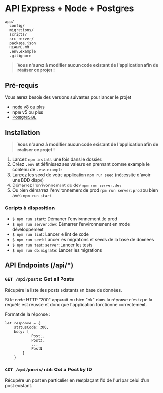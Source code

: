# API Express + Node + Postgres

```
app/
  config/
  migrations/
  scripts/
  src-server/
  package.json
  README.md
  .env.example
  .gitignore
```


>**Vous n'aurez à modifier aucun code existant de l'application afin de réaliser ce projet !**

## Pré-requis
Vous aurez besoin des versions suivantes pour lancer le projet
* [node v8 ou plus](https://nodejs.org/en/download/)
* npm v5 ou plus
* [PostgreSQL](https://www.postgresql.org/download/)

## Installation
>**Vous n'aurez à modifier aucun code existant de l'application afin de réaliser ce projet !**
1. Lancez `npm install` une fois dans le dossier.
2. Créez `.env` et définissez ses valeurs en prennant comme example le contenu de `.env.example`
3. Lancez les seed de votre application `npm run seed` (nécessite d'avoir une BDD dispo)
4. Démarrez l'enrivonnement de dev `npm run server:dev`
4. Ou bien démarrez l'environnement de prod `npm run server:prod` ou bien avec `npm run start`


### Scripts à disposition
* `$ npm run start`: Démarrer l'environnement de prod
* `$ npm run server:dev`: Démarrer l'environnement en mode développement
* `$ npm run lint`: Lancer le lint de code
* `$ npm run seed`: Lancer les migrations et seeds de la base de données
* `$ npm run test:server`: Lancer les tests 
* `$ npm run db:migrate`: Lancer les migrations

## API Endpoints (/api/*)

### `GET /api/posts`: Get all Posts
Récupère la liste des posts existants en base de données.

Si le code HTTP "200" apparaît ou bien "ok" dans la réponse c'est que la requête est réussie et donc que l'application fonctionne correctement. 

Format de la réponse :
```
let response = {
    statusCode: 200,
    body: [
            Post1,
            Post2,
            ...
            PostN
        ]
    }
```

### `GET /api/posts/:id`: Get a Post by ID
Récupère un post en particulier en remplaçant l'id de l'url par celui d'un post existant.
